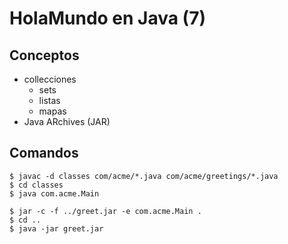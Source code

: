 # HolaMundo en Java (7)

## Conceptos

 - collecciones
   - sets
   - listas
   - mapas
 - Java ARchives (JAR)  

## Comandos

```
$ javac -d classes com/acme/*.java com/acme/greetings/*.java
$ cd classes
$ java com.acme.Main

$ jar -c -f ../greet.jar -e com.acme.Main .
$ cd ..
$ java -jar greet.jar
```